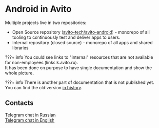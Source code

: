 # Android in Avito

Multiple projects live in two repositories:

- Open Source repository ([avito-tech/avito-android](https://github.com/avito-tech/avito-android)) - monorepo of all tooling to continuously test and deliver apps to users.
- Internal repository (closed source) - monorepo of all apps and shared libraries

???+ info
    You could see links to "internal" resources that are not available for non-employees (links.k.avito.ru).  
    It has been done on purpose to have single documentation and show the whole picture.

???+ info
    There is another part of documentation that is not published yet.  
    You can find the old version [in history](https://github.com/avito-tech/avito-android/tree/a96e3d62e7540dcc5314cd8029ad28ff3a3b1e59/docs/content/docs).

## Contacts

[Telegram chat in Russian](https://t.me/avito_android_opensource)  
[Telegram chat in English](https://t.me/avito_android_opensource_en)
